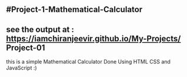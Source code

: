 #Project-1-Mathematical-Calculator
-
see the output at : https://iamchiranjeevir.github.io/My-Projects/ Project-01
-
this is a simple Mathematical Calculator Done Using HTML CSS and JavaScript :)
